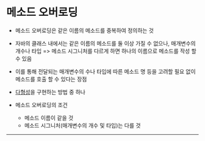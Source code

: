 # 메소드 오버로딩

- 메소드 오버로딩은 같은 이름의 메소드를 중복하여 정의하는 것
- 자바의 클래스 내에서는 같은 이름의 메소드를 둘 이상 가질 수 없으나, 매개변수의 개수나 타입 => 메소드 시그니처를 다르게 하면 하나의 이름으로 메소드를 작성 할 수 있음
- 이를 통해 전달되는 매개변수의 수나 타입에 따른 메소드 명 등을 고려할 필요 없이 메소드를 호출 할 수 있다는 장점
- [다형성](다형성.md)을 구현하는 방법 중 하나

- 메소드 오버로딩의 조건
	- 메소드 이름이 같을 것
	- 메소드 시그니처(매개변수의 개수 및 타입)는 다를 것



---

